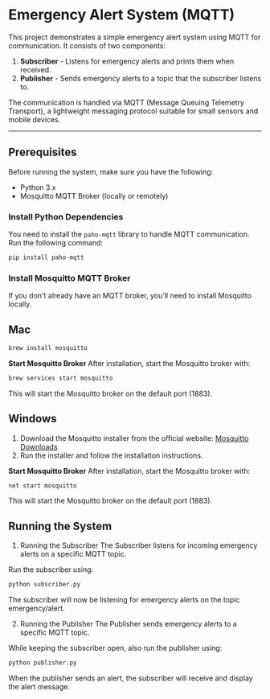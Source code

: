 # Emergency Alert System (MQTT)

This project demonstrates a simple emergency alert system using MQTT for communication. It consists of two components:

1. **Subscriber** - Listens for emergency alerts and prints them when received.
2. **Publisher** - Sends emergency alerts to a topic that the subscriber listens to.

The communication is handled via MQTT (Message Queuing Telemetry Transport), a lightweight messaging protocol suitable for small sensors and mobile devices.

---

## Prerequisites

Before running the system, make sure you have the following:

- Python 3.x
- Mosquitto MQTT Broker (locally or remotely)

### Install Python Dependencies

You need to install the `paho-mqtt` library to handle MQTT communication. Run the following command:

```bash
pip install paho-mqtt
```

### Install Mosquitto MQTT Broker
If you don't already have an MQTT broker, you'll need to install Mosquitto locally.

## Mac
```bash
brew install mosquitto
```

**Start Mosquitto Broker**
After installation, start the Mosquitto broker with:

```bash
brew services start mosquitto
```
This will start the Mosquitto broker on the default port (1883).

## Windows
1. Download the Mosquitto installer from the official website: [Mosquitto Downloads](https://mosquitto.org/download/)
2. Run the installer and follow the installation instructions.

**Start Mosquitto Broker**
After installation, start the Mosquitto broker with:

```bash
net start mosquitto
```
This will start the Mosquitto broker on the default port (1883).

## Running the System
1. Running the Subscriber
The Subscriber listens for incoming emergency alerts on a specific MQTT topic.

Run the subscriber using:
```bash
python subscriber.py
```
The subscriber will now be listening for emergency alerts on the topic emergency/alert.

2. Running the Publisher
The Publisher sends emergency alerts to a specific MQTT topic.

While keeping the subscriber open, also run the publisher using:
```bash
python publisher.py
```
When the publisher sends an alert, the subscriber will receive and display the alert message.